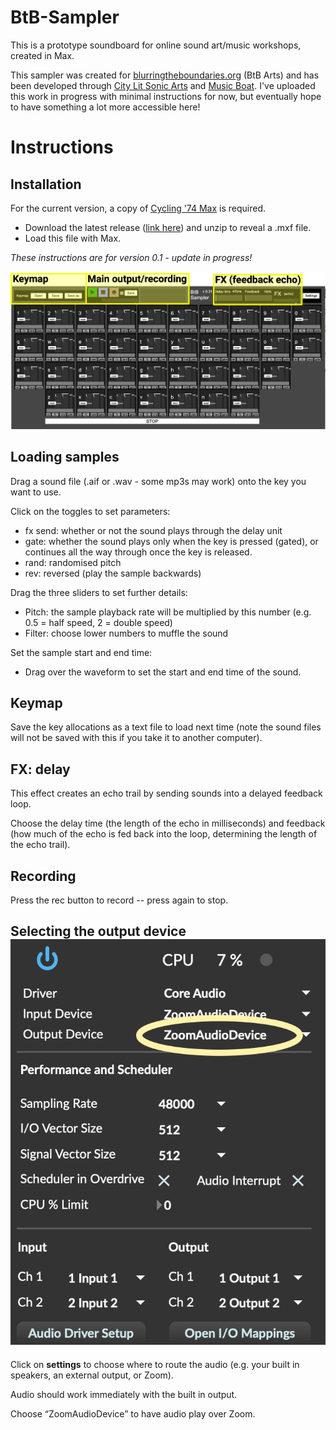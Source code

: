 # BtB-Sampler
This is a prototype soundboard for online sound art/music workshops, created in Max.

This sampler was created for [blurringtheboundaries.org](http://blurringtheboundaries.org/) (BtB Arts) and has been developed through [City Lit Sonic Arts](https://www.citylit.ac.uk/courses/sonic-arts-creativity-with-sound/) and [Music Boat](https://musicboat.org/taster-workshop-in-collaborative-sonic-art/).  I've uploaded this work in progress with minimal instructions for now, but eventually hope to have something a lot more accessible here!



# Instructions

## Installation

For the current version, a copy of [Cycling '74 Max](https://cycling74.com/downloads) is required.

- Download the latest release ([link here](https://github.com/matthewscharles/BtB-Sampler/releases)) and unzip to reveal a .mxf file.  
- Load this file with Max.

*These instructions are for version 0.1 - update in progress!*

![image-20201128104149600](manual/btb_main_screenshot.png)



## Loading samples

Drag a sound file (.aif or .wav - some mp3s may work) onto the key you want to use.

Click on the toggles to set parameters:

- fx send: whether or not the sound plays through the delay unit
- gate: whether the sound plays only when the key is pressed (gated), or continues all the way through once the key is released.
- rand: randomised pitch
- rev: reversed (play the sample backwards)

Drag the three sliders to set further details:

- Pitch: the sample playback rate will be multiplied by this number (e.g. 0.5 = half speed, 2 = double speed)
- Filter: choose lower numbers to muffle the sound

Set the sample start and end time:

- Drag over the waveform to set the start and end time of the sound.

## Keymap

Save the key allocations as a text file to load next time (note the sound files will not be saved with this if you take it to another computer).

## FX: delay

This effect creates an echo trail by sending sounds into a delayed feedback loop.

Choose the delay time (the length of the echo in milliseconds) and feedback (how much of the echo is fed back into the loop, determining the length of the echo trail).

## Recording

Press the rec button to record -- press again to stop.

## Selecting the output device![img](manual/btb_disp_screenshot.png)

Click on **settings** to choose where to route the audio (e.g. your built in speakers, an external output, or Zoom). 

Audio should work immediately with the built in output.

Choose “ZoomAudioDevice” to have audio play over Zoom.